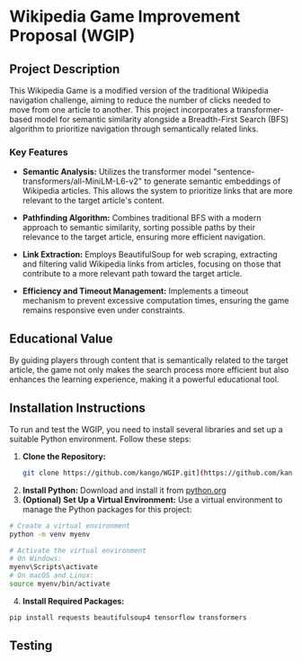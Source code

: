 # Wikipedia Game Improvement Proposal (WGIP)

## Project Description
This Wikipedia Game is a modified version of the traditional Wikipedia navigation challenge, aiming to reduce the number of clicks needed to move from one article to another. This project incorporates a transformer-based model for semantic similarity alongside a Breadth-First Search (BFS) algorithm to prioritize navigation through semantically related links.

### Key Features

- **Semantic Analysis:** Utilizes the transformer model "sentence-transformers/all-MiniLM-L6-v2" to generate semantic embeddings of Wikipedia articles. This allows the system to prioritize links that are more relevant to the target article's content.

- **Pathfinding Algorithm:** Combines traditional BFS with a modern approach to semantic similarity, sorting possible paths by their relevance to the target article, ensuring more efficient navigation.

- **Link Extraction:** Employs BeautifulSoup for web scraping, extracting and filtering valid Wikipedia links from articles, focusing on those that contribute to a more relevant path toward the target article.

- **Efficiency and Timeout Management:** Implements a timeout mechanism to prevent excessive computation times, ensuring the game remains responsive even under constraints.

## Educational Value

By guiding players through content that is semantically related to the target article, the game not only makes the search process more efficient but also enhances the learning experience, making it a powerful educational tool.



## Installation Instructions
To run and test the WGIP, you need to install several libraries and set up a suitable Python environment. Follow these steps:

1. **Clone the Repository:**
   ```bash
   git clone https://github.com/kango/WGIP.git](https://github.com/kango20/WikipediaGame.git
2. **Install Python:**
Download and install it from [python.org](https://www.python.org/downloads/)
3. **(Optional) Set Up a Virtual Environment:**
Use a virtual environment to manage the Python packages for this project:
```bash
# Create a virtual environment
python -m venv myenv

# Activate the virtual environment
# On Windows:
myenv\Scripts\activate
# On macOS and Linux:
source myenv/bin/activate
```
4. **Install Required Packages:**
```bash
pip install requests beautifulsoup4 tensorflow transformers
```


## Testing
